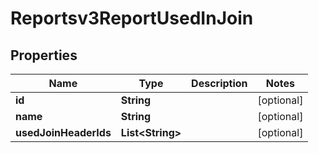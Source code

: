 

# Reportsv3ReportUsedInJoin


## Properties

| Name | Type | Description | Notes |
|------------ | ------------- | ------------- | -------------|
|**id** | **String** |  |  [optional] |
|**name** | **String** |  |  [optional] |
|**usedJoinHeaderIds** | **List&lt;String&gt;** |  |  [optional] |



